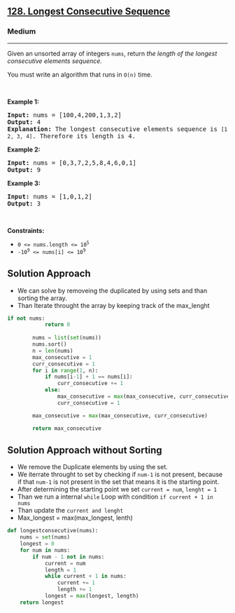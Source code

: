 <h2><a href="https://leetcode.com/problems/longest-consecutive-sequence">128. Longest Consecutive Sequence</a></h2><h3>Medium</h3><hr><p>Given an unsorted array of integers <code>nums</code>, return <em>the length of the longest consecutive elements sequence.</em></p>

<p>You must write an algorithm that runs in&nbsp;<code>O(n)</code>&nbsp;time.</p>

<p>&nbsp;</p>
<p><strong class="example">Example 1:</strong></p>

<pre>
<strong>Input:</strong> nums = [100,4,200,1,3,2]
<strong>Output:</strong> 4
<strong>Explanation:</strong> The longest consecutive elements sequence is <code>[1, 2, 3, 4]</code>. Therefore its length is 4.
</pre>

<p><strong class="example">Example 2:</strong></p>

<pre>
<strong>Input:</strong> nums = [0,3,7,2,5,8,4,6,0,1]
<strong>Output:</strong> 9
</pre>

<p><strong class="example">Example 3:</strong></p>

<pre>
<strong>Input:</strong> nums = [1,0,1,2]
<strong>Output:</strong> 3
</pre>

<p>&nbsp;</p>
<p><strong>Constraints:</strong></p>

<ul>
	<li><code>0 &lt;= nums.length &lt;= 10<sup>5</sup></code></li>
	<li><code>-10<sup>9</sup> &lt;= nums[i] &lt;= 10<sup>9</sup></code></li>
</ul>

## Solution Approach 
* We can solve by removeing the duplicated by using sets and than sorting the array.
* Than Iterate throught the array by keeping track of the max_lenght

```python
if not nums:
            return 0
            
        nums = list(set(nums))
        nums.sort()
        n = len(nums)
        max_consecutive = 1
        curr_consecutive = 1
        for i in range(1, n):
            if nums[i-1] + 1 == nums[i]:
                curr_consecutive += 1
            else:
                max_consecutive = max(max_consecutive, curr_consecutive)
                curr_consecutive = 1

        max_consecutive = max(max_consecutive, curr_consecutive)

        return max_consecutive
```

## Solution Approach without Sorting 
* We remove the Duplicate elements by using the set. 
* We iterrate throught to set by checking if `num-1` is not present, because if that `num-1` is not present in the set that means it is the starting point. 
* After determining the starting point we set `current = num`, `lenght = 1`
* Than we run a internal `while` Loop with condition `if current + 1 in nums` 
* Than update the `current and lenght` 
* Max_longest = max(max_longest, lenth)

```python 
def longestconsecutive(nums):
    nums = set(nums)
    longest = 0
    for num in nums:
        if num - 1 not in nums:
            current = num
            length = 1
            while current + 1 in nums:
                current += 1
                length += 1
            longest = max(longest, length)
    return longest
```



